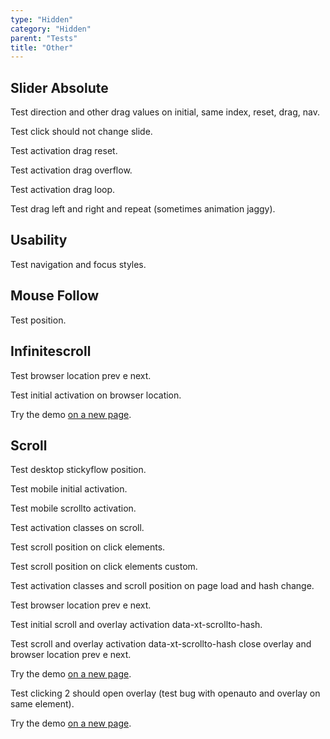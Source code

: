 ```yaml
---
type: "Hidden"
category: "Hidden"
parent: "Tests"
title: "Other"
---
```


## Slider Absolute

Test direction and other drag values on initial, same index, reset, drag, nav.

Test click should not change slide.

Test activation drag reset.

Test activation drag overflow.

Test activation drag loop.

Test drag left and right and repeat (sometimes animation jaggy).

<demo>
  <div class="gatsby_demo_item xt-toggle" data-iframe="demos/themes/hero/slider-hero-v1">
  </div>
  <div class="gatsby_demo_item xt-toggle" data-iframe="demos/themes/hero/slider-hero-v2">
  </div>
</demo>

## Usability

Test navigation and focus styles.

<demo>
  <demoinline src="demos/components/form/checks-card">
  </demoinline>
</demo>

## Mouse Follow

Test position.

<demo>
  <demoinline src="demos/components/animation/mousefollow">
  </demoinline>
</demo>

## Infinitescroll

Test browser location prev e next.

Test initial activation on browser location.

Try the demo [on a new page](/demos/components/listing/infinitescroll?false=2).

## Scroll

Test desktop stickyflow position.

Test mobile initial activation.

Test mobile scrollto activation.

<demo>
  <div class="gatsby_demo_item xt-toggle" data-iframe="demos/themes/gallery/products-gallery-v1">
  </div>
</demo>

Test activation classes on scroll.

Test scroll position on click elements.

Test scroll position on click elements custom.

Test activation classes and scroll position on page load and hash change.

Test browser location prev e next.

Test initial scroll and overlay activation data-xt-scrollto-hash.

Test scroll and overlay activation data-xt-scrollto-hash close overlay and browser location prev e next.

Try the demo [on a new page](/demos/components/scroll/scrollto#anchor-2).

Test clicking 2 should open overlay (test bug with openauto and overlay on same element).

Try the demo [on a new page](/demos/components/scroll/scrollto-overlay#anchor-2).
